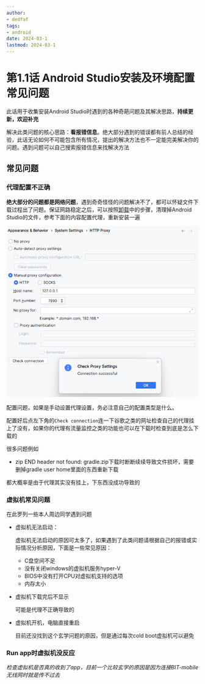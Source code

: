 ```yaml
---
author:
- dedfaf
tags:
- android
date: 2024-03-1
lastmod: 2024-03-1
---
```


# 第1.1话 Android Studio安装及环境配置常见问题

此话用于收集安装Android Studio时遇到的各种奇葩问题及其解决思路，**持续更新，欢迎补充**

解决此类问题的核心思路：**看报错信息**。绝大部分遇到的错误都有前人总结的经验，此话无论如何不可能包含所有情况，提出的解决方法也不一定能完美解决你的问题。遇到问题可以自己搜索报错信息来找解决方法

## 常见问题

### 代理配置不正确

**绝大部分的问题都是网络问题**，遇到奇奇怪怪的问题解决不了，都可以怀疑文件下载过程出了问题。保证网路稳定之后，可以按照[卸载](./第1.0话%20Android%20Studio安装及配置.md#卸载)中的步骤，清理掉Android Studio的文件，参考下面的内容配置代理，重新安装一遍

![Proxy](./imgs/01.01_01_proxy.png)

配置问题，如果是手动设置代理设置，务必注意自己的配置类型是什么。

配置好后点左下角的`Check connection`连一下谷歌之类的网址检查自己的代理挂上了没有，如果你的代理有流量监控之类的功能也可以在下载时检查到底是怎么下载的

很多问题例如

- zip END header not found: gradle.zip下载时断断续续导致文件损坏，需要删掉gradle user home里面的东西重新下载

都大概率是由于代理其实没有挂上，下东西没成功导致的

### 虚拟机常见问题

在此罗列一些本人周边同学遇到问题

- 虚拟机无法启动：

    虚拟机无法启动的原因可太多了，如果遇到了此类问题请根据自己的报错或实际情况分析原因，下面是一些常见原因：
  - C盘空间不足
  - 没有关闭windows的虚拟机服务hyper-V
  - BIOS中没有打开CPU对虚拟机支持的选项
  - 内存太小

- 虚拟机下载完后不显示

    可能是代理不正确导致的

- 虚拟机开机，电脑直接重启

    目前还没找到这个玄学问题的原因，但是通过每次cold boot虚拟机可以避免

### Run app时虚拟机没反应

*检查虚拟机是否真的收到了app，目前一个比较玄学的原因是因为连接BIT-mobile无线网时就是传不过去*
